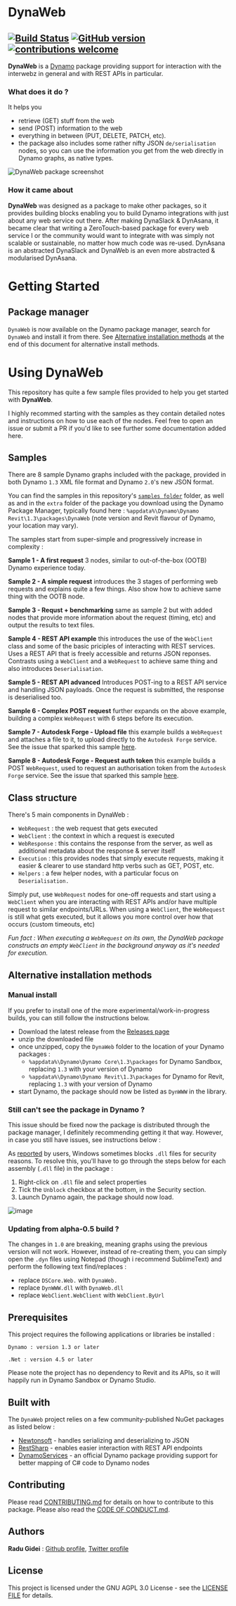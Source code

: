 # DynaWeb
[![Build Status](https://travis-ci.org/radumg/DynWWW.svg?branch=master)](https://travis-ci.org/radumg/DynWWW) [![GitHub version](https://badge.fury.io/gh/radumg%2FDynaWeb.svg)](https://badge.fury.io/gh/radumg%2FDynaWeb) [![contributions welcome](https://img.shields.io/badge/contributions-welcome-brightgreen.svg?style=flat)](https://github.com/radumg/DynaWeb/blob/master/CONTRIBUTING.md)
---
__DynaWeb__ is a [Dynamo](http://www.dynamobim.org) package providing support for interaction with the interwebz in general and with REST APIs in particular.

### What does it do ?

It helps you 
- retrieve (GET) stuff from the web
- send (POST) information to the web
- everything in between (PUT, DELETE, PATCH, etc).
- the package also includes some rather nifty JSON `de/serialisation` nodes, so you can use the information you get from the web directly in Dynamo graphs, as native types.

![DynaWeb package screenshot](https://raw.githubusercontent.com/radumg/DynaWeb/master/samples/DynaWeb.png)

### How it came about

__DynaWeb__ was designed as a package to make other packages, so it provides building blocks enabling you to build Dynamo integrations with just about any web service out there. After making DynaSlack & DynAsana, it became clear that writing a ZeroTouch-based package for every web service I or the community would want to integrate with was simply not scalable or sustainable, no matter how much code was re-used. DynAsana is an abstracted DynaSlack and DynaWeb is an even more abstracted & modularised DynAsana.

# Getting Started

## Package manager
`DynaWeb` is now available on the Dynamo package manager, search for `DynaWeb` and install it from there.
See [Alternative installation methods](#alternative-installation-methods) at the end of this document for alternative install methods.

# Using DynaWeb
This repository has quite a few sample files provided to help you get started with __DynaWeb__. 

I highly recommed starting with the samples as they contain detailed notes and instructions on how to use each of the nodes. 
Feel free to open an issue or submit a PR if you'd like to see further some documentation added here.

## Samples
There are 8 sample Dynamo graphs included with the package, provided in both Dynamo `1.3` XML file format and Dynamo `2.0`'s new JSON format.

You can find the samples in this repository's [`samples folder`](https://github.com/radumg/DynaWeb/tree/master/samples) folder, as well as and in the `extra` folder of the package you download using the Dynamo Package Manager, typically found here : `%appdata%\Dynamo\Dynamo Revit\1.3\packages\DynaWeb` (note version and Revit flavour of Dynamo, your location may vary).

The samples start from super-simple and progressively increase in complexity :

__Sample 1 - A first request__
3 nodes, similar to out-of-the-box (OOTB) Dynamo experience today.

__Sample 2 - A simple request__
introduces the 3 stages of performing web requests and explains quite a few things. Also show how to achieve same thing with the OOTB node.

__Sample 3 - Requst + benchmarking__
same as sample 2 but with added nodes that provide more information about the request (timing, etc) and output the results to text files.

__Sample 4 - REST API example__
this introduces the use of the `WebClient` class and some of the basic priciples of interacting with REST services. Uses a REST API that is freely accessible and returns JSON reponses. Contrasts using a `WebClient` and a `WebRequest` to achieve same thing and also introduces `Deserialisation`.

__Sample 5 - REST API advanced__
Introduces POST-ing to a REST API service and handling JSON payloads. Once the request is submitted, the response is deserialised too.

__Sample 6 - Complex POST request__
further expands on the above example, building a complex `WebRequest` with 6 steps before its execution.

__Sample 7 - Autodesk Forge - Upload file__
this example builds a `WebRequest` and attaches a file to it, to upload directly to the `Autodesk Forge` service. See the issue that sparked this sample [here](https://github.com/radumg/DynaWeb/issues/11).

__Sample 8 - Autodesk Forge - Request auth token__
this example builds a POST `WebRequest`, used to request an authorisation token from the `Autodesk Forge` service. See the issue that sparked this sample [here](https://github.com/radumg/DynaWeb/issues/13).


## Class structure
There's 5 main components in DynaWeb :
- `WebRequest` : the web request that gets executed
- `WebClient` : the context in which a request is executed
- `WebResponse` : this contains the response from the server, as well as additional metadata about the response & server itself 
- `Execution` : this provides nodes that simply execute requests, making it easier & clearer to use standard http verbs such as GET, POST, etc.
- `Helpers` : a few helper nodes, with a particular focus on `Deserialisation.`

Simply put, use `WebRequest` nodes for one-off requests and start using a `WebClient` when you are interacting with REST APIs and/or have multiple request to similar endpoints/URLs.
When using a `WebClient`, the `WebRequest` is still what gets executed, but it allows you more control over how that occurs (custom timeouts, etc)

*Fun fact : When executing a `WebRequest` on its own, the DynaWeb package constructs an empty `WebClient` in the background anyway as it's needed for execution.*

## Alternative installation methods

### Manual install
If you prefer to install one of the more experimental/work-in-progress builds, you can still follow the instructions below.

- Download the latest release from the [Releases page](https://github.com/radumg/DynaWeb/releases)
- unzip the downloaded file
- once unzipped, copy the `DynaWeb` folder to the location of your Dynamo packages  :
    - `%appdata%\Dynamo\Dynamo Core\1.3\packages` for Dynamo Sandbox, replacing `1.3` with your version of Dynamo
    - `%appdata%\Dynamo\Dynamo Revit\1.3\packages` for Dynamo for Revit, replacing `1.3` with your version of Dynamo
- start Dynamo, the package should now be listed as `DynWWW` in the library.

### Still can't see the package in Dynamo ?

This issue should be fixed now the package is distributed through the package manager, I definitely recommending getting it that way. However, in case you still have issues, see instructions below :

As [reported](https://github.com/radumg/DynaWeb/issues/10) by users, Windows sometimes blocks `.dll` files for security reasons. To resolve this, you'll have to go through the steps below for each assembly (`.dll` file) in the package :
  1. Right-click on `.dll` file and select properties
  2. Tick the `Unblock` checkbox at the bottom, in the Security section.
  3. Launch Dynamo again, the package should now load.

![image](https://user-images.githubusercontent.com/15014799/29770289-3c13172a-8be6-11e7-983e-6fb3c71ad136.png)

### Updating from alpha-0.5 build ?
The changes in `1.0` are breaking, meaning graphs using the previous version will not work. However, instead of re-creating them, you can simply open the `.dyn` files using Notepad (though i recommend SublimeText) and perform the following text find/replaces :
- replace `DSCore.Web.` with `DynaWeb.`
- replace `DynWWW.dll` with `DynaWeb.dll`
- replace `WebClient.WebClient` with `WebClient.ByUrl`


## Prerequisites

This project requires the following applications or libraries be installed :

```
Dynamo : version 1.3 or later
```
```
.Net : version 4.5 or later
```

Please note the project has no dependency to Revit and its APIs, so it will happily run in Dynamo Sandbox or Dynamo Studio.


## Built with

The `DynaWeb` project relies on a few community-published NuGet packages as listed below :
* [Newtonsoft](https://www.nuget.org/packages/newtonsoft.json/) - handles serializing and deserializing to JSON
* [RestSharp](https://www.nuget.org/packages/RestSharp/) - enables easier interaction with REST API endpoints
* [DynamoServices](https://www.nuget.org/packages/DynamoVisualProgramming.DynamoServices/2.0.0-beta4066) - an official Dynamo package providing support for better mapping of C# code to Dynamo nodes

## Contributing

Please read [CONTRIBUTING.md](https://github.com/radumg/DynWWW/blob/master/docs/CONTRIBUTING.md) for details on how to contribute to this package. Please also read the [CODE OF CONDUCT.md](https://github.com/radumg/DynWWW/blob/master/docs/CODE_OF_CONDUCT.md).

## Authors

__Radu Gidei__ : [Github profile](https://github.com/radumg), [Twitter profile](https://twitter.com/radugidei)

## License

This project is licensed under the GNU AGPL 3.0 License - see the [LICENSE FILE](https://github.com/radumg/DynWWW/blob/master/LICENSE) for details.

